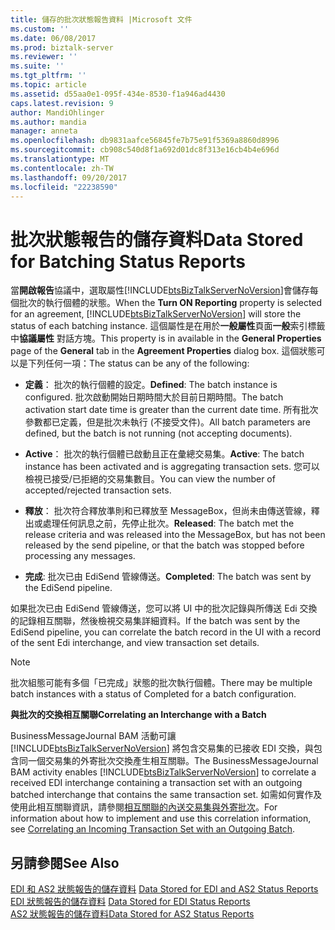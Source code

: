 ```yaml
---
title: 儲存的批次狀態報告資料 |Microsoft 文件
ms.custom: ''
ms.date: 06/08/2017
ms.prod: biztalk-server
ms.reviewer: ''
ms.suite: ''
ms.tgt_pltfrm: ''
ms.topic: article
ms.assetid: d55aa0e1-095f-434e-8530-f1a946ad4430
caps.latest.revision: 9
author: MandiOhlinger
ms.author: mandia
manager: anneta
ms.openlocfilehash: db9831aafce56845fe7b75e91f5369a8860d8996
ms.sourcegitcommit: cb908c540d8f1a692d01dc8f313e16cb4b4e696d
ms.translationtype: MT
ms.contentlocale: zh-TW
ms.lasthandoff: 09/20/2017
ms.locfileid: "22238590"
---
```

# <a name="data-stored-for-batching-status-reports"></a><span data-ttu-id="19e78-102">批次狀態報告的儲存資料</span><span class="sxs-lookup"><span data-stu-id="19e78-102">Data Stored for Batching Status Reports</span></span>
<span data-ttu-id="19e78-103">當**開啟報告**協議中，選取屬性[!INCLUDE[btsBizTalkServerNoVersion](../includes/btsbiztalkservernoversion-md.md)]會儲存每個批次的執行個體的狀態。</span><span class="sxs-lookup"><span data-stu-id="19e78-103">When the **Turn ON Reporting** property is selected for an agreement, [!INCLUDE[btsBizTalkServerNoVersion](../includes/btsbiztalkservernoversion-md.md)] will store the status of each batching instance.</span></span> <span data-ttu-id="19e78-104">這個屬性是在用於**一般屬性**頁面**一般**索引標籤中**協議屬性** 對話方塊。</span><span class="sxs-lookup"><span data-stu-id="19e78-104">This property is in available in the **General Properties** page of the **General** tab in the **Agreement Properties** dialog box.</span></span> <span data-ttu-id="19e78-105">這個狀態可以是下列任何一項：</span><span class="sxs-lookup"><span data-stu-id="19e78-105">The status can be any of the following:</span></span>  
  
-   <span data-ttu-id="19e78-106">**定義**： 批次的執行個體的設定。</span><span class="sxs-lookup"><span data-stu-id="19e78-106">**Defined**: The batch instance is configured.</span></span> <span data-ttu-id="19e78-107">批次啟動開始日期時間大於目前日期時間。</span><span class="sxs-lookup"><span data-stu-id="19e78-107">The batch activation start date time is greater than the current date time.</span></span> <span data-ttu-id="19e78-108">所有批次參數都已定義，但是批次未執行 (不接受文件)。</span><span class="sxs-lookup"><span data-stu-id="19e78-108">All batch parameters are defined, but the batch is not running (not accepting documents).</span></span>  
  
-   <span data-ttu-id="19e78-109">**Active**： 批次的執行個體已啟動且正在彙總交易集。</span><span class="sxs-lookup"><span data-stu-id="19e78-109">**Active**: The batch instance has been activated and is aggregating transaction sets.</span></span> <span data-ttu-id="19e78-110">您可以檢視已接受/已拒絕的交易集數目。</span><span class="sxs-lookup"><span data-stu-id="19e78-110">You can view the number of accepted/rejected transaction sets.</span></span>  
  
-   <span data-ttu-id="19e78-111">**釋放**： 批次符合釋放準則和已釋放至 MessageBox，但尚未由傳送管線，釋出或處理任何訊息之前，先停止批次。</span><span class="sxs-lookup"><span data-stu-id="19e78-111">**Released**: The batch met the release criteria and was released into the MessageBox, but has not been released by the send pipeline, or that the batch was stopped before processing any messages.</span></span>  
  
-   <span data-ttu-id="19e78-112">**完成**: 批次已由 EdiSend 管線傳送。</span><span class="sxs-lookup"><span data-stu-id="19e78-112">**Completed**: The batch was sent by the EdiSend pipeline.</span></span>  
  
 <span data-ttu-id="19e78-113">如果批次已由 EdiSend 管線傳送，您可以將 UI 中的批次記錄與所傳送 Edi 交換的記錄相互關聯，然後檢視交易集詳細資料。</span><span class="sxs-lookup"><span data-stu-id="19e78-113">If the batch was sent by the EdiSend pipeline, you can correlate the batch record in the UI with a record of the sent Edi interchange, and view transaction set details.</span></span>  
  
> [!NOTE]
>  <span data-ttu-id="19e78-114">批次組態可能有多個「已完成」狀態的批次執行個體。</span><span class="sxs-lookup"><span data-stu-id="19e78-114">There may be multiple batch instances with a status of Completed for a batch configuration.</span></span>  
  
 <span data-ttu-id="19e78-115">**與批次的交換相互關聯**</span><span class="sxs-lookup"><span data-stu-id="19e78-115">**Correlating an Interchange with a Batch**</span></span>  
  
 <span data-ttu-id="19e78-116">BusinessMessageJournal BAM 活動可讓 [!INCLUDE[btsBizTalkServerNoVersion](../includes/btsbiztalkservernoversion-md.md)] 將包含交易集的已接收 EDI 交換，與包含同一個交易集的外寄批次交換產生相互關聯。</span><span class="sxs-lookup"><span data-stu-id="19e78-116">The BusinessMessageJournal BAM activity enables [!INCLUDE[btsBizTalkServerNoVersion](../includes/btsbiztalkservernoversion-md.md)] to correlate a received EDI interchange containing a transaction set with an outgoing batched interchange that contains the same transaction set.</span></span> <span data-ttu-id="19e78-117">如需如何實作及使用此相互關聯資訊，請參閱[相互關聯的內送交易集與外寄批次](../core/correlating-an-incoming-transaction-set-with-an-outgoing-batch.md)。</span><span class="sxs-lookup"><span data-stu-id="19e78-117">For information about how to implement and use this correlation information, see [Correlating an Incoming Transaction Set with an Outgoing Batch](../core/correlating-an-incoming-transaction-set-with-an-outgoing-batch.md).</span></span>  
  
## <a name="see-also"></a><span data-ttu-id="19e78-118">另請參閱</span><span class="sxs-lookup"><span data-stu-id="19e78-118">See Also</span></span>  
 <span data-ttu-id="19e78-119">[EDI 和 AS2 狀態報告的儲存資料](../core/data-stored-for-edi-and-as2-status-reports.md) </span><span class="sxs-lookup"><span data-stu-id="19e78-119">[Data Stored for EDI and AS2 Status Reports](../core/data-stored-for-edi-and-as2-status-reports.md) </span></span>  
 <span data-ttu-id="19e78-120">[EDI 狀態報告的儲存資料](../core/data-stored-for-edi-status-reports.md) </span><span class="sxs-lookup"><span data-stu-id="19e78-120">[Data Stored for EDI Status Reports](../core/data-stored-for-edi-status-reports.md) </span></span>  
 [<span data-ttu-id="19e78-121">AS2 狀態報告的儲存資料</span><span class="sxs-lookup"><span data-stu-id="19e78-121">Data Stored for AS2 Status Reports</span></span>](../core/data-stored-for-as2-status-reports.md)